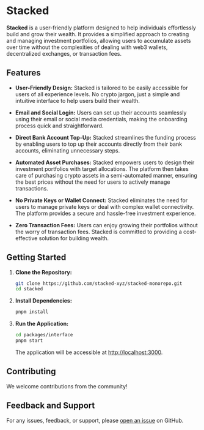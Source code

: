 # Stacked

**Stacked** is a user-friendly platform designed to help individuals effortlessly build and grow their wealth. It provides a simplified approach to creating and managing investment portfolios, allowing users to accumulate assets over time without the complexities of dealing with web3 wallets, decentralized exchanges, or transaction fees.

## Features

- **User-Friendly Design:** Stacked is tailored to be easily accessible for users of all experience levels. No crypto jargon, just a simple and intuitive interface to help users build their wealth.

- **Email and Social Login:** Users can set up their accounts seamlessly using their email or social media credentials, making the onboarding process quick and straightforward.

- **Direct Bank Account Top-Up:** Stacked streamlines the funding process by enabling users to top up their accounts directly from their bank accounts, eliminating unnecessary steps.

- **Automated Asset Purchases:** Stacked empowers users to design their investment portfolios with target allocations. The platform then takes care of purchasing crypto assets in a semi-automated manner, ensuring the best prices without the need for users to actively manage transactions.

- **No Private Keys or Wallet Connect:** Stacked eliminates the need for users to manage private keys or deal with complex wallet connectivity. The platform provides a secure and hassle-free investment experience.

- **Zero Transaction Fees:** Users can enjoy growing their portfolios without the worry of transaction fees. Stacked is committed to providing a cost-effective solution for building wealth.

## Getting Started

1. **Clone the Repository:**
   ```bash
   git clone https://github.com/stacked-xyz/stacked-monorepo.git
   cd stacked
   ```

2. **Install Dependencies:**
   ```bash
   pnpm install
   ```

3. **Run the Application:**
   ```bash
   cd packages/interface
   pnpm start
   ```

   The application will be accessible at [http://localhost:3000](http://localhost:3000).

## Contributing

We welcome contributions from the community!

## Feedback and Support

For any issues, feedback, or support, please [open an issue](https://github.com/stacked-xyz/stacked-monorepo/issues) on GitHub.
